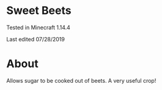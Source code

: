 # Sweet Beets

Tested in Minecraft 1.14.4

Last edited 07/28/2019

# About

Allows sugar to be cooked out of beets.  A very useful crop!
